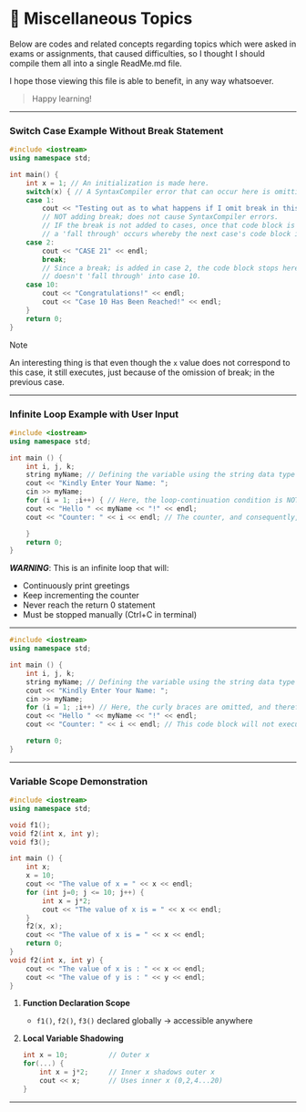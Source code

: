 # 📍 Miscellaneous Topics
Below are codes and related concepts regarding topics which were asked in exams or assignments, that caused difficulties, so I thought I should compile them all into a single ReadMe.md file.

I hope those viewing this file is able to benefit, in any way whatsoever. 
> Happy learning!
---


### Switch Case Example Without Break Statement

```cpp
#include <iostream>
using namespace std;

int main() {
    int x = 1; // An initialization is made here.
    switch(x) { // A SyntaxCompiler error that can occur here is omitting the '('.
    case 1:
        cout << "Testing out as to what happens if I omit break in this case. \n";
        // NOT adding break; does not cause SyntaxCompiler errors.
        // IF the break is not added to cases, once that code block is executed,
        // a 'fall through' occurs whereby the next case's code block is executed.
    case 2:
        cout << "CASE 21" << endl;
        break;
        // Since a break; is added in case 2, the code block stops here and
        // doesn't 'fall through' into case 10.
    case 10:
        cout << "Congratulations!" << endl;
        cout << "Case 10 Has Been Reached!" << endl;
    }
    return 0;
}
```

> [!NOTE]
> An interesting thing is that even though the `x` value does not correspond to this case, it still executes, just because of the omission of break; in the previous case.

---
### Infinite Loop Example with User Input
```cpp
#include <iostream>
using namespace std;

int main () {
    int i, j, k;
    string myName; // Defining the variable using the string data type so that I can input the full name/username from the user.
    cout << "Kindly Enter Your Name: ";
    cin >> myName;
    for (i = 1; ;i++) { // Here, the loop-continuation condition is NOT defined, and therefore, the loop will run indefinitely.
    cout << "Hello " << myName << "!" << endl;
    cout << "Counter: " << i << endl; // The counter, and consequently, the value of i will start from 1, which is defined in the for loop.

    }
    return 0;
}
```
_**WARNING**_: This is an infinite loop that will:
- Continuously print greetings
- Keep incrementing the counter
- Never reach the return 0 statement
- Must be stopped manually (Ctrl+C in terminal)

---
```cpp
#include <iostream>
using namespace std;

int main () {
    int i, j, k;
    string myName; // Defining the variable using the string data type so that I can input the full name/username from the user.
    cout << "Kindly Enter Your Name: ";
    cin >> myName;
    for (i = 1; ;i++) // Here, the curly braces are omitted, and therefore, although THERE WILL BE NO SYNTAX/COMPILER ERRORS , the for loop will only work for and execute the line right after, which is only the line below.
    cout << "Hello " << myName << "!" << endl;
    cout << "Counter: " << i << endl; // This code block will not execute because it is not part of the for loop now that the braces () are removed.

    return 0;
}
```
---
### Variable Scope Demonstration
```cpp
#include <iostream>
using namespace std;

void f1();
void f2(int x, int y);
void f3();

int main () {
    int x;
    x = 10;
    cout << "The value of x = " << x << endl;
    for (int j=0; j <= 10; j++) {
        int x = j*2;
        cout << "The value of x is = " << x << endl;
    }
    f2(x, x);
    cout << "The value of x is = " << x << endl;
    return 0;
}
void f2(int x, int y) {
    cout << "The value of x is : " << x << endl;
    cout << "The value of y is : " << y << endl;
}
```
1. **Function Declaration Scope**  
   - `f1()`, `f2()`, `f3()` declared globally → accessible anywhere

2. **Local Variable Shadowing**  
   ```cpp
   int x = 10;          // Outer x
   for(...) {
       int x = j*2;     // Inner x shadows outer x
       cout << x;       // Uses inner x (0,2,4...20)
   }

---